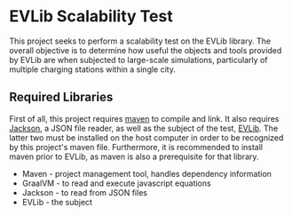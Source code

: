 # EVLib Scalability Test

This project seeks to perform a scalability test on the EVLib library. The overall objective is to determine how useful the objects and tools provided by EVLib are when subjected to large-scale simulations, particularly of multiple charging stations within a single city.

## Required Libraries

First of all, this project requires [maven](https://maven.apache.org/) to compile and link. It also requires [Jackson](https://github.com/FasterXML/jackson), a JSON file reader, as well as the subject of the test, [EVLib](https://github.com/skarapost/EVLib). The latter two must be installed on the host computer in order to be recognized by this project's maven file. Furthermore, it is recommended to install maven prior to EVLib, as maven is also a prerequisite for that library.

* Maven - project management tool, handles dependency information
* GraalVM - to read and execute javascript equations
* Jackson - to read from JSON files
* EVLib - the subject
